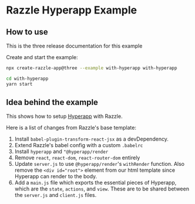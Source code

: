 # Razzle Hyperapp Example

## How to use

<!-- START install generated instructions please keep comment here to allow auto update -->
<!-- DON'T EDIT THIS SECTION, INSTEAD RE-RUN yarn update-examples TO UPDATE -->
This is the three release documentation for this example

Create and start the example:

```bash
npx create-razzle-app@three --example with-hyperapp with-hyperapp

cd with-hyperapp
yarn start
```
<!-- END install generated instructions please keep comment here to allow auto update -->

## Idea behind the example

This shows how to setup [Hyperapp](https://github.com/hyperapp/hyperapp/) with Razzle.

Here is a list of changes from Razzle's base template:

1.  Install `babel-plugin-transform-react-jsx` as a devDependency.
2.  Extend Razzle's babel config with a custom `.babelrc`
3.  Install `hyperapp` and `"@hyperapp/render`
4.  Remove `react`, `react-dom`, `react-router-dom` entirely
5.  Update `server.js` to use `@hyperapp/render`'s `withRender` function. Also remove the `<div id="root">` element from our html template since Hyperapp can render to the body.
6.  Add a `main.js` file which exports the essential pieces of Hyperapp, which are the `state`, `actions`, and `view`. These are to be shared between the `server.js` and `client.js` files.
